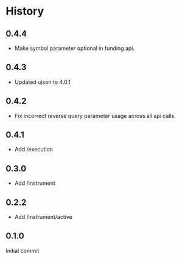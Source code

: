 # History

## 0.4.4

* Make symbol parameter optional in funding api.

## 0.4.3

* Updated ujson to 4.0.1

## 0.4.2

* Fix incorrect reverse query parameter usage across all api calls.

## 0.4.1

* Add /execution

## 0.3.0

* Add /instrument

## 0.2.2

* Add /instrument/active

## 0.1.0

Initial commit